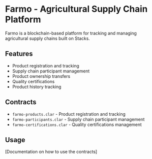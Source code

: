 # Farmo - Agricultural Supply Chain Platform

Farmo is a blockchain-based platform for tracking and managing agricultural supply chains built on Stacks.

## Features
- Product registration and tracking
- Supply chain participant management
- Product ownership transfers
- Quality certifications
- Product history tracking

## Contracts
- `farmo-products.clar` - Product registration and tracking
- `farmo-participants.clar` - Supply chain participant management
- `farmo-certifications.clar` - Quality certifications management

## Usage
[Documentation on how to use the contracts]
